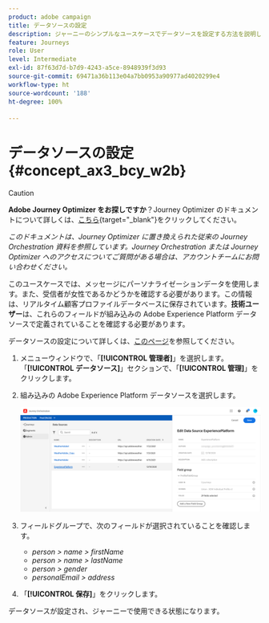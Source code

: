 ```yaml
---
product: adobe campaign
title: データソースの設定
description: ジャーニーのシンプルなユースケースでデータソースを設定する方法を説明します
feature: Journeys
role: User
level: Intermediate
exl-id: 87f63d7d-b7d9-4243-a5ce-8948939f3d93
source-git-commit: 69471a36b113e04a7bb0953a90977ad4020299e4
workflow-type: ht
source-wordcount: '188'
ht-degree: 100%

---
```


# データソースの設定{#concept_ax3_bcy_w2b}


>[!CAUTION]
>
>**Adobe Journey Optimizer をお探しですか**？Journey Optimizer のドキュメントについて詳しくは、[こちら](https://experienceleague.adobe.com/ja/docs/journey-optimizer/using/ajo-home){target="_blank"}をクリックしてください。
>
>
>_このドキュメントは、Journey Optimizer に置き換えられた従来の Journey Orchestration 資料を参照しています。Journey Orchestration または Journey Optimizer へのアクセスについてご質問がある場合は、アカウントチームにお問い合わせください。_


このユースケースでは、メッセージにパーソナライゼーションデータを使用します。また、受信者が女性であるかどうかを確認する必要があります。この情報は、リアルタイム顧客プロファイルデータベースに保存されています。**技術ユーザー**&#x200B;は、これらのフィールドが組み込みの Adobe Experience Platform データソースで定義されていることを確認する必要があります。

データソースの設定について詳しくは、[このページ](../datasource/about-data-sources.md)を参照してください。

1. メニューウィンドウで、「**[!UICONTROL 管理者]**」を選択します。「**[!UICONTROL データソース]**」セクションで、「**[!UICONTROL 管理]**」をクリックします。
1. 組み込みの Adobe Experience Platform データソースを選択します。

   ![](../assets/journey23.png)

1. フィールドグループで、次のフィールドが選択されていることを確認します。

   * _person > name > firstName_
   * _person > name > lastName_
   * _person > gender_
   * _personalEmail > address_

1. 「**[!UICONTROL 保存]**」をクリックします。

データソースが設定され、ジャーニーで使用できる状態になります。
